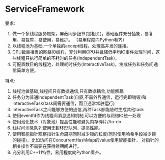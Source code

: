 # ServiceFramework
要求:
1. 做一个多线程服务框架，屏蔽同步细节(锁相关)，基础组件充分抽象，易复用，易裁剪，易使用，易维护。
  （易用程度向Python看齐）
2. 以线程池为基础,一个单独的accept线程，处理高并发的连接。
3. CPU数目相当的网络IO线程，充分利用CPU并且降低平均IO事件处理时间，这些线程只执行简单的不耗时的任务(IndependentTask)。
4. 可配置数目的线程池，处理耗时任务(InteractiveTask)，生成任务和任务间通信简单方便。


特点:
1. 线程池做基础,线程间只有数据通信,只有数据耦合,功能解耦
2. 任务分为普通IndependentTask(自驱,不需外界通信，运行完即销毁)和InteractiveTask(task间需要通信，而且通常常驻运行)
3. InteractiveTask之间能够方便的通信,两种Task都能随时生成其他task
4. 使用eventfd作为线程间消息通知机制,可以方便的与网络IO统一处理
5. 使用池化技术（对象池）提高性能和避免内存碎片//to-do
6. 线程间消息队列使用无锁环形队列，提高性能。
7. 使用智能指针观察指针生命周期同时减少锁的粒度(同时使用哈希手段减少锁的碰撞)，比如访问在ConcurrentHashMap的value使用智能指针，
   对指针的相关操作不需要在获得锁期间进行。
8. 充分利用C++11特性，易用程度向Python看齐。
